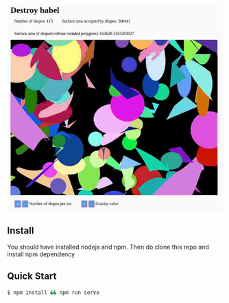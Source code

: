 ![Alt text](Selection_004.jpg?raw=true "Preview image")

## Install

You should have installed nodejs and npm.
Then do clone this repo and install npm dependency

## Quick Start

```bash
$ npm install && npm run serve
```
